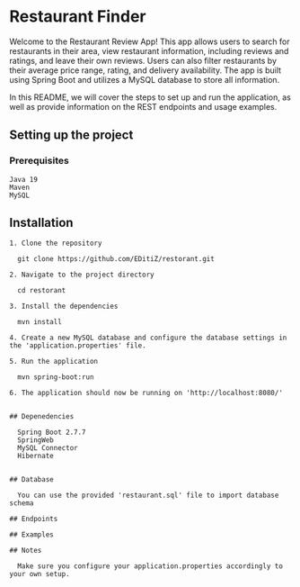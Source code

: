 # Restaurant Finder

Welcome to the Restaurant Review App! This app allows users to search for restaurants in their area, view restaurant information, including reviews 
and ratings, and leave their own reviews. Users can also filter restaurants by their average price range, rating, and delivery availability. The app 
is built using Spring Boot and utilizes a MySQL database to store all information. 

In this README, we will cover the steps to set up and run the application, as well as provide information on the REST endpoints and usage examples.



## Setting up the project

### Prerequisites

    Java 19 
    Maven
    MySQL
    
    
  ## Installation
  
    1. Clone the repository 
    
      git clone https://github.com/EDitiZ/restorant.git
      
    2. Navigate to the project directory
    
      cd restorant
      
    3. Install the dependencies 
    
      mvn install
      
    4. Create a new MySQL database and configure the database settings in the 'application.properties' file.
    
    5. Run the application
    
      mvn spring-boot:run
      
    6. The application should now be running on 'http://localhost:8080/'
    
    
    ## Depenedencies 
    
      Spring Boot 2.7.7
      SpringWeb
      MySQL Connector
      Hibernate
    
    
    ## Database
    
      You can use the provided 'restaurant.sql' file to import database schema
    
    ## Endpoints
    
    ## Examples
    
    ## Notes 
      
      Make sure you configure your application.properties accordingly to your own setup.
  
